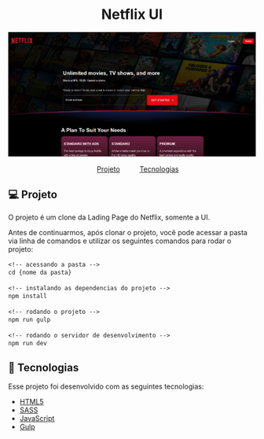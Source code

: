 <h1 align="center">
    Netflix UI
</h1>
<img src="./src/imgs/layout.png" alt="Layout"/>

<nav>
  <ul style="list-style:none;display:flex;justify-content:center;gap:40px;">
    <li>
      <a href="#projeto">Projeto</a>
    </li>
    <li>
      <a href="#tecnologias">Tecnologias</a>
    </li>
  </ul>
</nav>

## 💻 Projeto

O projeto é um clone da Lading Page do Netflix, somente a UI.

Antes de continuarmos, após clonar o projeto, você pode acessar a pasta via linha de comandos e utilizar os seguintes comandos para rodar o projeto: 

```
<!-- acessando a pasta -->
cd {nome da pasta}

<!-- instalando as dependencias do projeto -->
npm install

<!-- rodando o projeto -->
npm run gulp

<!-- rodando o servidor de desenvolvimento -->
npm run dev
```



## 🚀 Tecnologias

Esse projeto foi desenvolvido com as seguintes tecnologias:

- [HTML5](https://developer.mozilla.org/en-US/docs/Web/HTML)
- [SASS](https://sass-lang.com/)
- [JavaScript](https://developer.mozilla.org/en-US/docs/Web/JavaScript)
- [Gulp](https://gulpjs.com/)